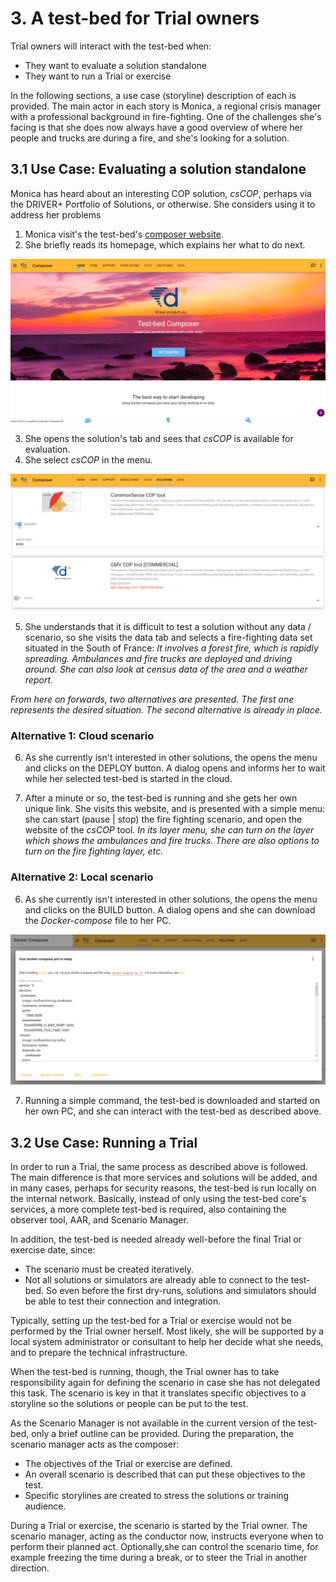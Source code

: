 # 3. A test-bed for Trial owners

Trial owners will interact with the test-bed when:
- They want to evaluate a solution standalone
- They want to run a Trial or exercise

In the following sections, a use case (storyline) description of each is provided. The main actor in each story is Monica, a regional crisis manager with a professional background in fire-fighting. One of the challenges she's facing is that she does now always have a good overview of where her people and trucks are during a fire, and she's looking for a solution.

## 3.1 Use Case: Evaluating a solution standalone

Monica has heard about an interesting COP solution, *csCOP*, perhaps via the DRIVER+ Portfolio of Solutions, or otherwise. She considers using it to address her problems

1. Monica visit's the test-bed's [composer website](https://driver-eu.github.io/docker-composer).
2. She briefly reads its homepage, which explains her what to do next.

![Test-bed composer's home page](img/test-bed-composer-home.png)

3. She opens the solution's tab and sees that *csCOP* is available for evaluation.
4. She select *csCOP* in the menu.

![Test-bed composer: Selecting a solution](img/test-bed-composer-solutions.png)

5. She understands that it is difficult to test a solution without any data / scenario, so she visits the data tab and selects a fire-fighting data set situated in the South of France: *It involves a forest fire, which is rapidly spreading. Ambulances and fire trucks are deployed and driving around. She can also look at census data of the area and a weather report.*

*From here on forwards, two alternatives are presented. The first one represents the desired situation. The second alternative is already in place.*

### Alternative 1: Cloud scenario

6. As she currently isn't interested in other solutions, the opens the menu and clicks on the DEPLOY button. A dialog opens and informs her to wait while her selected test-bed is started in the cloud.

7. After a minute or so, the test-bed is running and she gets her own unique link. She visits this website, and is presented with a simple menu: she can start (pause | stop) the fire fighting scenario, and open the website of the *csCOP* tool. *In its layer menu, she can turn on the layer which shows the ambulances and fire trucks. There are also options to turn on the fire fighting layer, etc.*

### Alternative 2: Local scenario

6. As she currently isn't interested in other solutions, the opens the menu and clicks on the BUILD button. A dialog opens and she can download the *Docker-compose* file to her PC.

![Test-bed composer: Downloading the docker-compose.yml file](img/test-bed-composer-download.png)

7. Running a simple command, the test-bed is downloaded and started on her own PC, and she can interact with the test-bed as described above.

## 3.2 Use Case: Running a Trial

In order to run a Trial, the same process as described above is followed. The main difference is that more services and solutions will be added, and in many cases, perhaps for security reasons, the test-bed is run locally on the internal network. Basically, instead of only using the test-bed core's services, a more complete test-bed is required, also containing the observer tool, AAR, and Scenario Manager.

In addition, the test-bed is needed already well-before the final Trial or exercise date, since:
- The scenario must be created iteratively.
- Not all solutions or simulators are already able to connect to the test-bed. So even before the first dry-runs, solutions and simulators should be able to test their connection and integration.

Typically, setting up the test-bed for a Trial or exercise would not be performed by the Trial owner herself. Most likely, she will be supported by a local system administrator or consultant to help her decide what she needs, and to prepare the technical infrastructure.

When the test-bed is running, though, the Trial owner has to take responsibility again for defining the scenario in case she has not delegated this task. The scenario is key in that it translates specific objectives to a storyline so the solutions or people can be put to the test.

As the Scenario Manager is not available in the current version of the test-bed, only a brief outline can be provided. During the preparation, the scenario manager acts as the composer:
- The objectives of the Trial or exercise are defined.
- An overall scenario is described that can put these objectives to the test.
- Specific storylines are created to stress the solutions or training audience.

During a Trial or exercise, the scenario is started by the Trial owner. The scenario manager, acting as the conductor now, instructs everyone when to perform their planned act. Optionally,she can control the scenario time, for example freezing the time during a break, or to steer the Trial in another direction.
